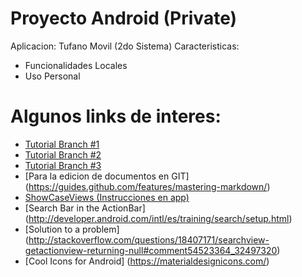 # Proyecto Android (Private)
Aplicacion: Tufano Movil (2do Sistema)
Caracteristicas:
- Funcionalidades Locales
- Uso Personal

# Algunos links de interes:
- [Tutorial Branch #1](http://www.adictosaltrabajo.com/tutoriales/git-branch-bash/)
- [Tutorial Branch #2](http://rogerdudler.github.io/git-guide/index.es.html)
- [Tutorial Branch #3](https://git-scm.com/book/es/v1/Ramificaciones-en-Git-Procedimientos-b%C3%A1sicos-para-ramificar-y-fusionar)
- [Para la edicion de documentos en GIT] (https://guides.github.com/features/mastering-markdown/)
- [ShowCaseViews (Instrucciones en app)](https://www.novoda.com/blog/showcaseview-customisation-and-having-consecutive-showcases/)
- [Search Bar in the ActionBar] (http://developer.android.com/intl/es/training/search/setup.html)
- [Solution to a problem] (http://stackoverflow.com/questions/18407171/searchview-getactionview-returning-null#comment54523364_32497320)
- [Cool Icons for Android] (https://materialdesignicons.com/)
